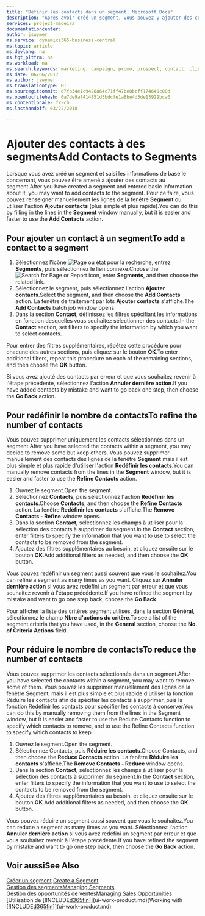 ```yaml
---
title: "Définir les contacts dans un segment| Microsoft Docs"
description: "Après avoir créé un segment, vous pouvez y ajouter des contacts, par exemple, dans le cadre d'une campagne marketing visant des clients particuliers."
services: project-madeira
documentationcenter: 
author: jswymer
ms.service: dynamics365-business-central
ms.topic: article
ms.devlang: na
ms.tgt_pltfrm: na
ms.workload: na
ms.search.keywords: marketing, campaign, promo, prospect, contact, client, customer
ms.date: 06/06/2017
ms.author: jswymer
ms.translationtype: HT
ms.sourcegitcommit: d7fb34e1c9428a64c71ff47be8bcff174649c00d
ms.openlocfilehash: 0a7de9af414851d3bdcfe1a8be4d3de13929bca0
ms.contentlocale: fr-ch
ms.lasthandoff: 03/22/2018

---
```

# <a name="add-contacts-to-segments"></a><span data-ttu-id="6018b-103">Ajouter des contacts à des segments</span><span class="sxs-lookup"><span data-stu-id="6018b-103">Add Contacts to Segments</span></span>
<span data-ttu-id="6018b-104">Lorsque vous avez créé un segment et saisi les informations de base le concernant, vous pouvez être amené à ajouter des contacts au segment.</span><span class="sxs-lookup"><span data-stu-id="6018b-104">After you have created a segment and entered basic information about it, you may want to add contacts to the segment.</span></span> <span data-ttu-id="6018b-105">Pour ce faire, vous pouvez renseigner manuellement les lignes de la fenêtre **Segment** ou utiliser l'action **Ajouter contacts** (plus simple et plus rapide).</span><span class="sxs-lookup"><span data-stu-id="6018b-105">You can do this by filling in the lines in the **Segment** window manually, but it is easier and faster to use the **Add Contacts** action.</span></span>

## <a name="to-add-a-contact-to-a-segment"></a><span data-ttu-id="6018b-106">Pour ajouter un contact à un segment</span><span class="sxs-lookup"><span data-stu-id="6018b-106">To add a contact to a segment</span></span>
1. <span data-ttu-id="6018b-107">Sélectionnez l'icône ![Page ou état pour la recherche](media/ui-search/search_small.png "Page ou état pour la recherche"), entrez **Segments**, puis sélectionnez le lien connexe.</span><span class="sxs-lookup"><span data-stu-id="6018b-107">Choose the ![Search for Page or Report](media/ui-search/search_small.png "Search for Page or Report icon") icon, enter **Segments**, and then choose the related link.</span></span>  
2. <span data-ttu-id="6018b-108">Sélectionnez le segment, puis sélectionnez l'action **Ajouter contacts**.</span><span class="sxs-lookup"><span data-stu-id="6018b-108">Select the segment, and then choose the **Add Contacts** action.</span></span> <span data-ttu-id="6018b-109">La fenêtre de traitement par lots **Ajouter contacts** s'affiche.</span><span class="sxs-lookup"><span data-stu-id="6018b-109">The **Add Contacts** batch job window opens.</span></span>
3. <span data-ttu-id="6018b-110">Dans la section **Contact**, définissez les filtres spécifiant les informations en fonction desquelles vous souhaitez sélectionner des contacts.</span><span class="sxs-lookup"><span data-stu-id="6018b-110">In the **Contact** section, set filters to specify the information by which you want to select contacts.</span></span>

<span data-ttu-id="6018b-111">Pour entrer des filtres supplémentaires, répétez cette procédure pour chacune des autres sections, puis cliquez sur le bouton **OK**.</span><span class="sxs-lookup"><span data-stu-id="6018b-111">To enter additional filters, repeat this procedure on each of the remaining sections, and then choose the **OK** button.</span></span>

<span data-ttu-id="6018b-112">Si vous avez ajouté des contacts par erreur et que vous souhaitez revenir à l'étape précédente, sélectionnez l'action **Annuler dernière action**.</span><span class="sxs-lookup"><span data-stu-id="6018b-112">If you have added contacts by mistake and want to go back one step, then choose the **Go Back** action.</span></span>

## <a name="to-refine-the-number-of-contacts"></a><span data-ttu-id="6018b-113">Pour redéfinir le nombre de contacts</span><span class="sxs-lookup"><span data-stu-id="6018b-113">To refine the number of contacts</span></span>
<span data-ttu-id="6018b-114">Vous pouvez supprimer uniquement les contacts sélectionnés dans un segment.</span><span class="sxs-lookup"><span data-stu-id="6018b-114">After you have selected the contacts within a segment, you may decide to remove some but keep others.</span></span> <span data-ttu-id="6018b-115">Vous pouvez supprimer manuellement des contacts des lignes de la fenêtre **Segment** mais il est plus simple et plus rapide d'utiliser l'action **Redéfinir les contacts**.</span><span class="sxs-lookup"><span data-stu-id="6018b-115">You can manually remove contacts from the lines in the **Segment** window, but it is easier and faster to use the **Refine Contacts** action.</span></span>

1. <span data-ttu-id="6018b-116">Ouvrez le segment.</span><span class="sxs-lookup"><span data-stu-id="6018b-116">Open the segment.</span></span>
2. <span data-ttu-id="6018b-117">Sélectionnez **Contacts**, puis sélectionnez l'action **Redéfinir les contacts**.</span><span class="sxs-lookup"><span data-stu-id="6018b-117">Choose **Contacts**, and then choose the **Refine Contacts** action.</span></span> <span data-ttu-id="6018b-118">La fenêtre **Redéfinir les contacts** s'affiche.</span><span class="sxs-lookup"><span data-stu-id="6018b-118">The **Remove Contacts - Refine** window opens.</span></span>
3. <span data-ttu-id="6018b-119">Dans la section **Contact**, sélectionnez les champs à utiliser pour la sélection des contacts à supprimer du segment.</span><span class="sxs-lookup"><span data-stu-id="6018b-119">In the **Contact** section, enter filters to specify the information that you want to use to select the contacts to be removed from the segment.</span></span>
4. <span data-ttu-id="6018b-120">Ajoutez des filtres supplémentaires au besoin, et cliquez ensuite sur le bouton **OK**.</span><span class="sxs-lookup"><span data-stu-id="6018b-120">Add additional filters as needed, and then choose the **OK** button.</span></span>

<span data-ttu-id="6018b-121">Vous pouvez redéfinir un segment aussi souvent que vous le souhaitez.</span><span class="sxs-lookup"><span data-stu-id="6018b-121">You can refine a segment as many times as you want.</span></span> <span data-ttu-id="6018b-122">Cliquez sur **Annuler dernière action** si vous avez redéfini un segment par erreur et que vous souhaitez revenir à l'étape précédente.</span><span class="sxs-lookup"><span data-stu-id="6018b-122">If you have refined the segment by mistake and want to go one step back, choose the **Go Back**.</span></span>

<span data-ttu-id="6018b-123">Pour afficher la liste des critères segment utilisés, dans la section **Général**, sélectionnez le champ **Nbre d'actions du critère**.</span><span class="sxs-lookup"><span data-stu-id="6018b-123">To see a list of the segment criteria that you have used, in the **General** section, choose the **No. of Criteria Actions** field.</span></span>

## <a name="to-reduce-the-number-of-contacts"></a><span data-ttu-id="6018b-124">Pour réduire le nombre de contacts</span><span class="sxs-lookup"><span data-stu-id="6018b-124">To reduce the number of contacts</span></span>
<span data-ttu-id="6018b-125">Vous pouvez supprimer les contacts sélectionnés dans un segment.</span><span class="sxs-lookup"><span data-stu-id="6018b-125">After you have selected the contacts within a segment, you may want to remove some of them.</span></span> <span data-ttu-id="6018b-126">Vous pouvez les supprimer manuellement des lignes de la fenêtre Segment, mais il est plus simple et plus rapide d'utiliser la fonction Réduire les contacts afin de spécifier les contacts à supprimer, puis la fonction Redéfinir les contacts pour spécifier les contacts à conserver.</span><span class="sxs-lookup"><span data-stu-id="6018b-126">You can do this by manually removing them from the lines in the Segment window, but it is easier and faster to use the Reduce Contacts function to specify which contacts to remove, and to use the Refine Contacts function to specify which contacts to keep.</span></span>

1. <span data-ttu-id="6018b-127">Ouvrez le segment.</span><span class="sxs-lookup"><span data-stu-id="6018b-127">Open the segment.</span></span>
2. <span data-ttu-id="6018b-128">Sélectionnez Contacts, puis **Réduire les contacts**.</span><span class="sxs-lookup"><span data-stu-id="6018b-128">Choose Contacts, and then choose the **Reduce Contacts** action.</span></span> <span data-ttu-id="6018b-129">La fenêtre **Réduire les contacts** s'affiche.</span><span class="sxs-lookup"><span data-stu-id="6018b-129">The **Remove Contacts - Reduce** window opens.</span></span>
3. <span data-ttu-id="6018b-130">Dans la section **Contact**, sélectionnez les champs à utiliser pour la sélection des contacts à supprimer du segment.</span><span class="sxs-lookup"><span data-stu-id="6018b-130">In the **Contact** section, enter filters to specify the information that you want to use to select the contacts to be removed from the segment.</span></span>
4. <span data-ttu-id="6018b-131">Ajoutez des filtres supplémentaires au besoin, et cliquez ensuite sur le bouton **OK**.</span><span class="sxs-lookup"><span data-stu-id="6018b-131">Add additional filters as needed, and then choose the **OK** button.</span></span>

<span data-ttu-id="6018b-132">Vous pouvez réduire un segment aussi souvent que vous le souhaitez.</span><span class="sxs-lookup"><span data-stu-id="6018b-132">You can reduce a segment as many times as you want.</span></span> <span data-ttu-id="6018b-133">Sélectionnez l'action **Annuler dernière action** si vous avez redéfini un segment par erreur et que vous souhaitez revenir à l'étape précédente.</span><span class="sxs-lookup"><span data-stu-id="6018b-133">If you have refined the segment by mistake and want to go one step back, then choose the **Go Back** action.</span></span>

## <a name="see-also"></a><span data-ttu-id="6018b-134">Voir aussi</span><span class="sxs-lookup"><span data-stu-id="6018b-134">See Also</span></span>
<span data-ttu-id="6018b-135">[Créer un segment](marketing-how-create-segment.md) </span><span class="sxs-lookup"><span data-stu-id="6018b-135">[Create a Segment](marketing-how-create-segment.md) </span></span>  
[<span data-ttu-id="6018b-136">Gestion des segments</span><span class="sxs-lookup"><span data-stu-id="6018b-136">Managing Segments</span></span>](marketing-segments.md)  
[<span data-ttu-id="6018b-137">Gestion des opportunités de ventes</span><span class="sxs-lookup"><span data-stu-id="6018b-137">Managing Sales Opportunities</span></span>](marketing-manage-sales-opportunities.md)  
<span data-ttu-id="6018b-138">[Utilisation de [!INCLUDE[d365fin](includes/d365fin_md.md)]](ui-work-product.md)</span><span class="sxs-lookup"><span data-stu-id="6018b-138">[Working with [!INCLUDE[d365fin](includes/d365fin_md.md)]](ui-work-product.md)</span></span>  

